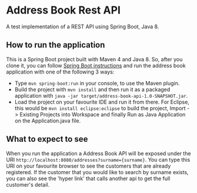 # Address Book Rest API

A test implementation of a REST API using Spring Boot, Java 8.


## How to run the application

This is a Spring Boot project built with Maven 4 and Java 8. So, after you clone it, you can follow [Spring Boot instructions](https://docs.spring.io/spring-boot/docs/current/reference/html/using-boot-running-your-application.html) and run the address book application with one of the following 3 ways:

* Type `mvn spring-boot:run` in your console, to use the Maven plugin.
* Build the project with `mvn install` and then run it as a packaged application with `java -jar target/address-book-api-1.0-SNAPSHOT.jar`.
* Load the project on your favourite IDE and run it from there. For Eclipse, this would be `mvn install eclipse:eclipse` to build the project, Import -> Existing Projects into Workspace and finally Run as Java Application on the Application.java file.



## What to expect to see

When you run the application a Address Book API will be exposed under the URI `http://localhost:8080/addresses?surname={surname}`. You can type this URI on your favourite browser to see the customers that are already registered. If the customer that you would like to search by surname exists, you can also see the 'hyper link' that calls another api to get the full customer's detail. 
